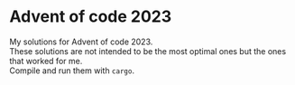 # Advent of code 2023
My solutions for Advent of code 2023. <br>
These solutions are not intended to be the most optimal ones but the ones that worked for me. <br>
Compile and run them with `cargo`.
